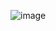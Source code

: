 ![image](https://user-images.githubusercontent.com/97594112/165485375-1d08c19b-5c54-465c-aff3-870e2f8eec71.png)
